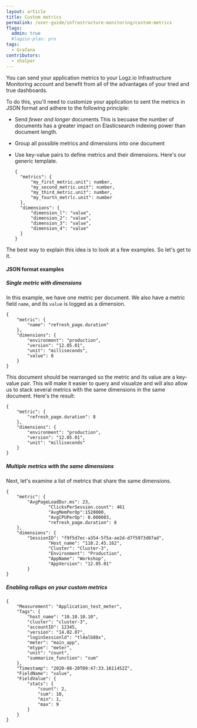 ```yaml
---
layout: article
title: Custom metrics
permalink: /user-guide/infrastructure-monitoring/custom-metrics
flags:
  admin: true
  #logzio-plan: pro
tags:
  - Grafana
contributors:
  - shalper
---
```


You can send your application metrics to your Logz.io Infrastructure Monitoring account and benefit from all of the advantages of your tried and true dashboards.

To do this, you'll need to customize your application to sent the metrics in JSON format and adhere to the following principle: 

* Send _fewer and longer_ documents
  This is becuase the number of documents has a greater impact on Elasticsearch indexing power than document length.
* Group all possible metrics and dimensions into one document

* Use key-value pairs to define metrics and their dimensions.
  Here's our generic template.

  ```
  {
	"metrics": {
		"my_first_metric.unit": number,
		"my_second_metric.unit": number,
		"my_third_metric.unit": number,
		"my_fourtn_metrlc.unit": number
	},
	"dimensions": {
		"dimension_l": "value",
		"dimension_2": "value",
		"dimension_3": "value",
		"dimension_4": "value"
	}
  }
  ```


The best way to explain this idea is to look at a few examples. So let's get to it.

#### JSON format examples

<div class="tasklist">

##### Single metric with dimensions

In this example, we have one metric per document. We also have a metric field `name`, and its `value` is logged as a dimension.

```
{
    "metric": {
        "name": "refresh_page.duration"
    },
    "dimensions": {
        "environment": "production",
        "version": "12.05.01",
        "unit": "milliseconds",
        "value": 8
    }
}
```

This document should be rearranged so the metric and its value are a key-value pair. This will make it easier to query and visualize and will also allow us to stack several metrics with the same dimensions in the same document. Here's the result:

```
{
    "metric": {
        "refresh_page.duration": 8
    },
    "dimensions": {
        "environment": "production",
        "version": "12.05.01",
        "unit": "milliseconds"
    }
}
```

##### Multiple metrics with the same dimensions

Next, let's examine a list of metrics that share the same dimensions.

```
{
    "metric": {
        "AvgPageLoadDur.ms": 23,
				"ClicksPerSession.count": 461
				"AvgMemPerOp":1520000,
				"AvgCPUPerOp": 0.000003,
				"refresh_page.duration": 8
    },
    "dimensions": {
        "SessionID": "f9f5d7ec-a354-5f5a-ae2d-d7f5973d07ad",
				"Host_name": "118.2.45.162",
				"Cluster": "Cluster-3",
				"Environment": "Production",
				"AppName": "Workshop",
				"AppVersion": "12.05.01"
		}
}
```

##### Enabling rollups on your custom metrics

```
{
    "Measurement": "Application_test_meter",
    "Tags": {
        "host_name": "10.10.10.10",
        "cluster": "cluster-3",
        "accountID": 12345,
        "version": "14.02.07",
        "loginSessionld": "tl4alb88x",
        "meter": "main_app",
        "mtype": "meter",
        "unit": "count",
        "summarize_function": "sum"
    },
    "Timestamp": "2020-08-20T09:47:33.1611452Z",
    "FieldName": "value",
    "FieldValue": {
        "stats": {
            "count": 2,
            "sum": 10,
            "min": 1,
            "max": 9
        }
    }
}
```

